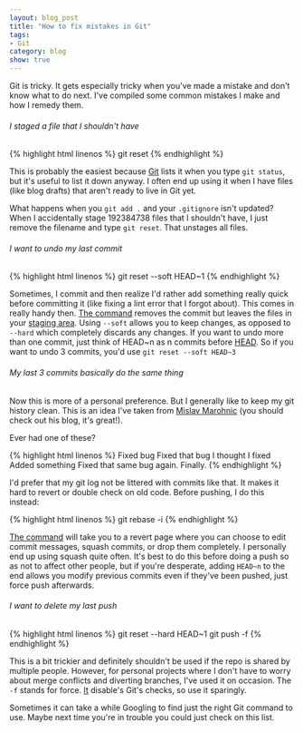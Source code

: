 ```yaml
---
layout: blog_post
title: "How to fix mistakes in Git"
tags: 
- Git
category: blog
show: true
---
```


Git is tricky. 
It gets especially tricky when you've made a mistake and don't know what to do next. 
I've compiled some common mistakes I make and how I remedy them. 

<h6>I staged a file that I shouldn't have</h6>

{% highlight html linenos %}
git reset <filename>
{% endhighlight %} 

<p>
This is probably the easiest because 
<a href="https://git-scm.com">Git</a> 
lists it when you type 
<code>git status</code>, but it's useful to list it down anyway. 
I often end up using it when I have files (like blog drafts) that aren't ready to live in Git yet. 
</p>

<p>
What happens when you 
<code>git add .</code> and your 
<code>.gitignore</code> isn't updated? 
When I accidentally stage 192384738 files that I shouldn't have, I just remove the filename and type 
<code>git reset</code>. 
That unstages all files. 
</p>

<h6>I want to undo my last commit</h6>

{% highlight html linenos %}
git reset --soft HEAD~1 <filename>
{% endhighlight %} 

<p>
Sometimes, I commit and then realize I'd rather add something really quick before committing it (like fixing a lint error that I forgot about). 
This comes in really handy then. 
<a href="https://git-scm.com/docs/git-reset">The command</a> removes the commit but leaves the files in your 
<a href="http://softwareengineering.stackexchange.com/questions/119782/what-does-stage-mean-in-git">staging area</a>. 
Using <code>--soft</code> allows you to keep changes, 
as opposed to <code>--hard</code> which completely discards any changes. 
If you want to undo more than one commit, just think of HEAD~n as n commits before 
<a href="http://stackoverflow.com/questions/2304087/what-is-head-in-git">HEAD</a>. 
So if you want to undo 3 commits, you'd use <code>git reset --soft HEAD~3</code>
</p>

<h6>My last 3 commits basically do the same thing</h6>
<p>
Now this is more of a personal preference. 
But I generally like to keep my git history clean. 
This is an idea I've taken from <a href="http://mislav.net/2013/02/merge-vs-rebase/">Mislav Marohnic</a> 
(you should check out his blog, it's great!). 
</p>

<p>
Ever had one of these?
</p>

{% highlight html linenos %}
Fixed bug
Fixed that bug I thought I fixed
Added something
Fixed that same bug again. Finally.
{% endhighlight %}

I'd prefer that my git log not be littered with commits like that. 
It makes it hard to revert or double check on old code.
Before pushing, I do this instead:

{% highlight html linenos %}
git rebase -i
{% endhighlight %}

<p>
<a href="https://git-scm.com/book/en/v2/Git-Tools-Rewriting-History">The command</a> 
will take you to a revert page where you can choose to edit commit messages, squash commits, or drop them completely. 
I personally end up using squash quite often. 
It's best to do this before doing a push so as not to affect other people, 
but if you're desperate, adding 
<code>HEAD~n</code> to the end allows you modify previous commits even if they've been pushed, just force push afterwards. 
</p>

<h6>I want to delete my last push</h6>

{% highlight html linenos %}
git reset --hard HEAD~1
git push -f
{% endhighlight %}

<p>
This is a bit trickier and definitely shouldn't be used if the repo is shared by multiple people. 
However, for personal projects where I don't have to worry about merge conflicts and diverting branches, I've used it on occasion. 
The <code>-f</code> stands for force. 
<a href="https://git-scm.com/docs/git-push">It</a> 
disable's Git's checks, so use it sparingly. 
</p>

<p>
Sometimes it can take a while Googling to find just the right Git command to use. 
Maybe next time you're in trouble you could just check on this list. 
</p>
